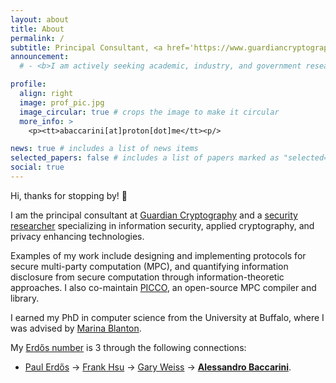 ```yaml
---
layout: about
title: About
permalink: /
subtitle: Principal Consultant, <a href='https://www.guardiancryptography.com/'><b>Guardian Cryptography</b></a>
announcement:
  # - <b>I am actively seeking academic, industry, and government research & engineering opportunities in the Northeastern US/remote. Please email me if you’d like to chat!</b>

profile:
  align: right
  image: prof_pic.jpg
  image_circular: true # crops the image to make it circular
  more_info: >
    <p><tt>abaccarini[at]proton[dot]me</tt><p/>

news: true # includes a list of news items
selected_papers: false # includes a list of papers marked as "selected={true}"
social: true
---
```


Hi, thanks for stopping by! 👋

I am the principal consultant at [Guardian Cryptography](https://www.guardiancryptography.com/) and a [security researcher](/publications) specializing in information security, applied cryptography, and privacy enhancing technologies.

<!-- My interests span across areas of information security, applied cryptography, and privacy-enhancing technologies.  -->

Examples of my work include designing and implementing protocols for secure multi-party computation (MPC), and quantifying information disclosure from secure computation through information-theoretic approaches. I also co-maintain [PICCO](https://github.com/applied-crypto-lab/picco/), an open-source MPC compiler and library.

<!-- with application to -->
<!-- privacy-preserving machine learning, sustainability, and outsourcing. -->
<!-- based on secret sharing for a variety of practical applications, such as  -->
<!-- Additionally, I research how to  -->
<!-- arbitrary secure function evaluations  -->

<!-- for translating general-purpose programs into their secure equivalents for distributed deployment. -->

<!-- Concretely, I design protocols for secure multi-party computation based on secret sharing for a variety of applications, such as privacy-preserving machine learning, sustainability, and outsourcing.  -->
<!-- I'm often writing new protocol implementations, optimizing existing protocols, and improving overall usability. -->
<!-- Additionally, I research how to quantify information disclosure from arbitrary secure function evaluations through information-theoretic approaches. -->
<!-- My second area of interest involves quantifying (and subsequently, lowering) information disclosure from secure function evaluations.  -->
<!-- This work touches several disciplines, including information theory, differential privacy, and quantitative information flow. -->

I earned my PhD in computer science from the University at Buffalo, where I was advised by [Marina Blanton](https://www.acsu.buffalo.edu/~mblanton/).

<!-- I previously obtained my masters in Cybersecurity and bachelors in Physics from Fordham University. -->

<!-- When I'm not doing science, I'm probably spending way too much time tweaking my Neovim config -- check out my [dotfiles here](https://github.com/abaccarini/dotfiles)! -->

My [Erdős number](https://sites.google.com/oakland.edu/grossman/home/the-erdoes-number-project) is 3 through the following connections: 
- [Paul Erdős](https://en.wikipedia.org/wiki/Paul_Erd%C5%91s) &rarr; [Frank Hsu](https://www.fordham.edu/academics/departments/computer-and-information-science/faculty-and-administration/frank-hsu/) &rarr; [Gary Weiss](https://storm.cis.fordham.edu/~gweiss/) &rarr; **[Alessandro Baccarini](/)**.
